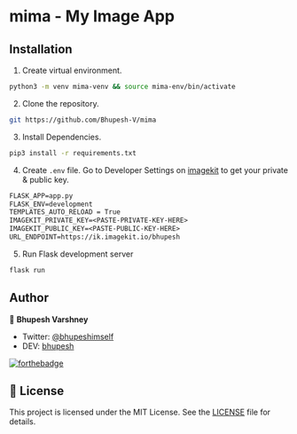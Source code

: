 # mima - My Image App

## Installation

1. Create virtual environment.
```bash
python3 -m venv mima-venv && source mima-env/bin/activate
```
2. Clone the repository.
```bash
git https://github.com/Bhupesh-V/mima
```
3. Install Dependencies.
```bash
pip3 install -r requirements.txt
```
4. Create `.env` file. Go to Developer Settings on [imagekit](imagekit.io) to get your private & public key.
```txt
FLASK_APP=app.py
FLASK_ENV=development
TEMPLATES_AUTO_RELOAD = True
IMAGEKIT_PRIVATE_KEY=<PASTE-PRIVATE-KEY-HERE>
IMAGEKIT_PUBLIC_KEY=<PASTE-PUBLIC-KEY-HERE>
URL_ENDPOINT=https://ik.imagekit.io/bhupesh
```
5. Run Flask development server
```bash
flask run
```

## Author

👥 **Bhupesh Varshney**

- Twitter: [@bhupeshimself](https://twitter.com/bhupeshimself)
- DEV: [bhupesh](https://dev.to/bhupesh)

[![forthebadge](https://forthebadge.com/images/badges/built-with-love.svg)](https://forthebadge.com)

## 📜 License

This project is licensed under the MIT License. See the [LICENSE](LICENSE) file for details.
